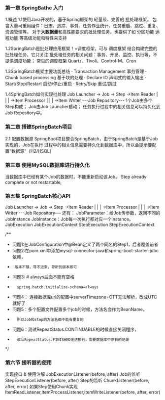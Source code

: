 ### 第一章 SpringBathc 入门

1.概述
1.1使用Java开发的，基于Spring框架的 轻量级、完善的 批处理框架，
包含大量可重用组件：日志、追踪、事务、任务作业统计、任务重启、跳过、重复、资源管理等。
对于**大数据量**和高性能要求的批处理任务，也提供了如 分区功能 远程功能 等高级功能和特性来支持

1.2SpringBatch是批处理应用框架！=调度框架，可与 调度框架 结合构建完整的批处理任务，它只关注
批处理任务的相关问题：事务、开发、监控、执行等，不提供调度功能；
常见的调度框架 Quartz、Tivoli、Control-M、Cron

1.3SpringBatch框架主要功能总结
· Transaction Management 事务管理
· Chunk based processing 基于块的处理
· Declare IO             声明式的输入输出
· Start/Stop/Restart     启动/停止/重启
· Retry/Skip             重试/跳过

1.4SpringBatch如何实现批处理
Job Launcher -> Job -> Step ->Item Reader
    |            |       |  ->Item Processor
    |            |       |  ->Item Writer
     ---Job Repository--- 
1个Job由多个Step构成；
Job由Job Launcher启动；
任务执行过程中的相关信息可以持久化到Job Repository中。

### 第二章 搭建SpringBatch项目
2.1 配置数据源
SpringBoot项目整合SpringBatch，由于SpringBatch是基于Job实现的，Job在执行
过程中的相关信息需要持久化到数据库中，所以会提示要配置“数据源”（H2/HSQL）

### 第三章 使用MySQL数据库进行持久化
当数据库中已经有某个Job的数据时，不能重新启动该Job。
Step already complete or not restartable,

### 第五集 SpringBatch核心API
Job Launcher -> Job -> Step ->Item Reader
    |            |       |  ->Item Processor
    |            |       |  ->Item Writer
     ---Job Repository--- 
 还有：
 JobParameter：给Job传参数，返回不同的JobInstance
 JobInstance：Job每一次执行都对应一个Instance。
 JobExecution
 JobExecutionContext
 StepExecution
 StepExecutionContext

/**
 * 问题1:在JobConfiguration中@Bean定义了两个同名的Step1，后者覆盖前者
 * 问题2:在pom.xml中添加mysql-connector-java和spring-boot-starter-jdbc依赖，
 *      版本不够，导不进来，导新的版本即可
 * 问题3: # always后面不能有空格
 *       spring.batch.initialize-schema=always
 * 问题4： 连接数据库url的配置中serverTimezone=CTT无法解析，改成UTC就好了
 * 问题5：多个配置文件配置多个job的时候，方法名会作为BeanName，
 *       所以Job和step的方法名都不能有重复的
 * 问题6：测试RepeatStatus.CONTINUABLE的时候直接关闭程序，
 *       改回RepeatStatus.FINISHED无法执行，需要数据库中原有的记录
 */
 
 ### 第六节 接听器的使用
 实现接口 & 使用注解
 JobExecutionListener(before, after)             Job的监听
 StepExecutionListener(before, after)            Step的监听
 ChunkListener(before, after, error)             如果Step使用Chunk实现
 ItemReadListener,ItemProcessListener,ItemWriteListener(before, after, error)
 
 